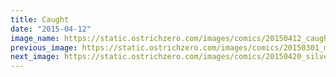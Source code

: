 ```yaml
---
title: Caught
date: "2015-04-12"
image_name: https://static.ostrichzero.com/images/comics/20150412_caught.png
previous_image: https://static.ostrichzero.com/images/comics/20150301_mondayowl.png
next_image: https://static.ostrichzero.com/images/comics/20150420_silverfish.png
---
```

